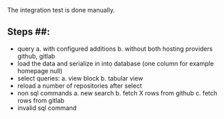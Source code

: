 The integration test is done manually.

## Steps ##:
* query
   a. with configured additions
   b. without
   both hosting providers github, gitlab
* load the data and serialize in into database (one column for example homepage null)
* select queries:
   a. view block
   b. tabular view
* reload a number of repositories after select
* non sql commands
  a. new search
  b. fetch X rows from github
  c. fetch rows from gitlab
* invalid sql command  
